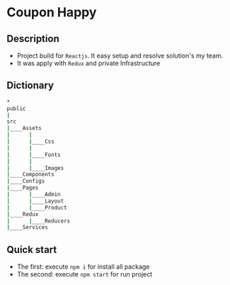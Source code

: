 # Coupon Happy 

## Description
* Project build for `Reactjs`. It easy setup and resolve solution's my team.
* It was apply with `Redux` and private Infrastructure

## Dictionary
```bash
*
public
|
src
|____Assets
|      |
|      |____Css
|      |
|      |____Fonts
|      |
|      |____Images
|____Components
|____Configs
|____Pages
|      |____Admin
|      |____Layout
|      |____Product
|____Redux
|      |____Reducers
|____Services
```

## Quick start
* The first: execute `npm i` for install all package
* The second: execute `npm start` for run project